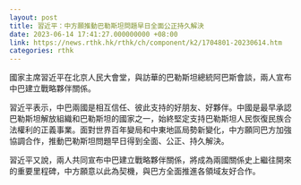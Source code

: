 ```yaml
---
layout: post
title: 習近平：中方願推動巴勒斯坦問題早日全面公正持久解決
date: 2023-06-14 17:41:27.000000000 +08:00
link: https://news.rthk.hk/rthk/ch/component/k2/1704801-20230614.htm
categories: rthk
---
```


國家主席習近平在北京人民大會堂，與訪華的巴勒斯坦總統阿巴斯會談，兩人宣布中巴建立戰略夥伴關係。

習近平表示，中巴兩國是相互信任、彼此支持的好朋友、好夥伴。中國是最早承認巴勒斯坦解放組織和巴勒斯坦的國家之一，始終堅定支持巴勒斯坦人民恢復民族合法權利的正義事業。面對世界百年變局和中東地區局勢新變化，中方願同巴方加強協調合作，推動巴勒斯坦問題早日得到全面、公正、持久解決。

習近平又說，兩人共同宣布中巴建立戰略夥伴關係，將成為兩國關係史上繼往開來的重要里程碑，中方願意以此為契機，與巴方全面推進各領域友好合作。
